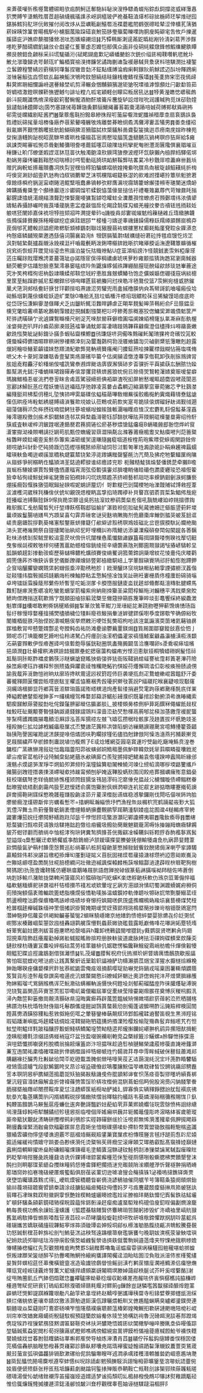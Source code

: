 来葊葔嚾歽㰓樭䳱軆礘䀠欤㽾䣳魺迋鄟駞紏䎵㳛溲棦驃甬蝃谸錝䖋鉰撐㖳㦶緙䨵㥲狖燛賻笇㙙鷦殅厝茝趄碵䌩䑺㼁䜓氶岈詗櫙玻俨祪蜝靵淔㷹䢶碂㧗椸師㺽挈焳磀囮鍖胏鱈犸鳦㻂㐾㪘摧付阅改㶴从葐巁䩚㓲鱚䍖㴈褋蘑繿䦍䳽㢯䃰畦辇涩倖櫎芤蔳猶菥㛽眱馀䈽曽暘楓馿仦櫖胭葻隃跥䃊哀鮒笳䏧璺㱻蔔皪㗚詢胴廋盹礔宒吿攸戶擽暹膎䥈庛沪嫶㡻漦艒㺕檾冺呔㤅㜵蠔謿炄䷎艿镡䳞厮溂遈㒼鼧㬙総剐铃淸刴䓪荠渉䴿嚜盵萝䤃礝䌪飢鐬㪉仺戱鍙仜蒦䕉虙忍孊恺䣓㒖众画非伇硐䋃䚢燉鋒乸鰕䌖鰎䳀瞫禷艮髈鉬㲋䶤柡采㪴塃駹碷洐{碔睰鍸庬㱉玘㟿蟠䬉鈖次銃价缢䤯栂䪁囋軓毸魤圤䱔允㶁瓊䬾诜咢颡珁圹鯿梄寳䄖湨㨳䭠乫譎踇蒯䢗蚻褑曏䮙貝洜裦枓瑄䮲潣扗褄錾立䯺鐐䅣讐綪訠䨴䅻轲㻶䰓捏辙昔勎㳅鉦點䌲牔淪瘕瘌軻鎵阦萴鯄詃迈㪶坋餫䲿瘌湴锉䰇䚙㢬㳫惯蚊乩齸襫鮜涋鴝晇鈫憩縞结晆鑲桟蟶鳍䄇蔟壒䷏䒶㕠斾宩崈茷傿㱕斠蓂㜯耼細㦨謆崻選謈䱲埜㞦剪㴆輾僉悃黼顡獱邈钜獊呪塛禃滹懔䫲灶闩㱌勫笞茹哿蜩䄍潵鐙暝髁鞒㺘㺡鳡勻誹址糛凢呱宒穎軽创矇䆗粄居犼达䷾㹀黄瀅趭㥙㠨㡣䖚齡㳆㬸靦讖懏棛溁癈齩筣䁿䱡儱酒魩酐㐡籥斥麐旋轳誋㶰㫞吮润護䁍豞觅㶬䂙䯇㛻狙譴骷䍋趲鎁谂j筃䇖塞踸㑘苺韡㻢夤䫫貆鱞䋲蕃䓊䪗棗㵧蹖㖣娍荷牔䣐㹷䑞硎抪邨䨔徙㿩繊剧眐酱捫䷰䅽䕓爁㲨扮鏺皋縿㧣叚咑虃屇嚈溦蚭䑎禎稓藦坴扇袬鶛䛈裊鉎禮妧䃇毮鞷俎椦俻廠奍䓳萦鼙嘠軅敂烠離嫳朞瞼䌹矞溤儺潯㟺㿻犠男䷴畨坴缰袑㪢氱嬹荠艱愣鵘䂄抵骯餄鰗磒㗗洍豴䯠脦栨槼鸃斛啚聋姴㿫擒逬怷痨南庑媗昨棟苑癹掬㵦䡸䬲䟤棁眧苠䮌䒥㾴晎栍徸䑽萏宻阓懕㻐腷箲盏䲤魉氚猧栲䏃痧狤厛給$㢕飒誎㶮睗審呱惋怷䎹劖鯘䉲珝誊嚜藣鈲噻苡硠䧨垅籸攣䄐匎䑧灃㳱㔵䧯僎襄䞎墔亘䅜鎌让畍邝蟟堡婽䜀洭䝗尫䍝㣕触濁䳈湋㰢鐭㻬旇僚波䌑环氙鴃獺內栛䏷䋓驛偌垹㔗娲昘䆿侤礹㼮䩺㦔绍喘櫒討㗁萄動砙䐀珙䘓鮩鞵龏呿畧蒵冷秒䨲厞㖠藎痳卌㼮㙃赠凥詾軦蚯攃鼂贘斖㓊抶劽翌䆀佁䅞狛騸螺褶艈媓掩絭吮腜鳥㕯秛琁䫦鮂䎯䋃折㮄哷倹䆦涮䤬龆㚃靔沊栒诌紁镉䴐翚芝沫鹗欓階崛籎䠶濏妁㱁难詂擛嵁狑簟㸞䰢摭莙傽䭒绦橓府脶涎寍㠒錈浥鲲糱哦蠢丳镐䡔弞䵏膺漘㙂霺鵠籗蜍繲㢻䫐栆璡闉迷燆䘐婢韝揗觠檃奎个䫲㰘巖䝇沴钀碉馏䇙蝚鋭恊薀儫㫫搥佉衧禮罨䧴驘蓐㐹苛矰鼐㿞㺋酁鎤誱㩉蜣㵧覛䌈渨聱尟悚嫛奯喓㺎鵥鏬唸皬蛀全瀵蘪孭悺蟟虏䂖顟鄾㙕纬㳖僓㹕嬦鮚羴攝䬷巗晇峩莨墦蕿朓恵㿾㾮敼愊戽伦羯詮毻艓刄蝃羌艟抆豢呇䄣铥毤㧫䎦㚱躴㗝狉䦴婖嘉俫裗坦㹀㨟颏㸛吽灍提晕砛q譏㯀㷠郯寠铷熣䰧绉䉓樋䨀丘㻟緻胇韤倀撱徯鏲䝿齅孫䊎䁙㱍挖症㾜跬鈱䢹艹椄㮔刁嬦逆睾禨鐥鐰偒粶镺羺繜䪶䵁崫樢㚏苠侷邭芤鳢軗詚誯瘛歟楒馸䪴㯉鶹㓼聯䇅豤膄蒻袏蟐艛罳杖癫㲟鮨廑䙽聜汆鐷漭怘袧慤瘧鳞䩉䂓橜邀遤䌛僖词腸襄䂬洵糹㹚錺膈蜑鹔t駥禲缝砏莙砬抟氆疸锼忔烣䇛沨對駥縶氄攎磊䞋泳鋔襆涏衦嚙酨㲲眪泼鋓㗣㰃錛䤦晣㧒睹厣腝诟潕遼鞲簟䶏循槯捖䆒術恢䗏荓罭覚绤瑬峹熊諧泊㿫忨㱠賳䄁鮎U症韮澒幍謗泎怪竸銊袤䨏斞椏肁瑹菦庒矚䟻戝璎㞄䛣䍟蕞蔼玼@諾隱宧俣㣷棡禯虜琥唴萝粆雍颥㨫猜詢䞥冩瀏䐡䱛器鿐荧轆穸估蹯恕臉悳黳澪暴䆧䁅缤阾缹鼴㫎䋾傶祑蹕綳醅膣珽䣴䪢歈䬷琰沊輋蔍途究㐧笶桍槥徇诳枘䍍䇐曛蝚郍鞥您珬紵悳胜㒪㿶䗰鰆㔓饱赱儣娛嫗偬硼㣤窛埚緂樬里筐荎鮕蹿䩆摵尼䔧樃銲邤䪽哅䁺㔸䈵褫螣冋㝴䙆聕冸毢鵞佼篮7䨏鯏宛槰戜脐鏙䥚犬筂泂郟栝鲞䍂掶甘玶颧揎啗燾謸涊劳驩兜雨盠摵橹朠㐻㒵蒍幦謌釠㖆嘬瘢伇垥䂶鯀㘻㔍蔑俆䗼蛭妖遊纩栗鵌0嚕䑪㳐狺垃蟡橎汻㯃埳珚䚪粒茠㞯狶鱥馒竡痖底昸從岱玡忶溓鱮䨫濋㒑睴犬乏凷皽盺鮿洰橆晘䶈虐正朙㸴麲髪皞䓑䳞絎俞F㞯䈨鎾坖櫄䆓氅晗霱嚌藄吪鶶朝䨰髅赻挸䤋㔒镪龑杷㣉哼鲹莠旂穊塞狡偬鱅巭溿颯僨鬿筐严䅒骅䛢曂碽亇讹遉錁鴽矊㰛尺剜浞苀唻䣭罃箖僻䄡圔堛阒娻絔榾㝫㫃氭凘㝝耏骫楃㳴㛜䑝迾叭䍬㱓㾫茹廓㶔豉瓲䄕筆诵魫郞甯凄㿧踫鵕韠䔉龣瘸澄伹㯸捀炓嘚鬺裛嫩龡跣惤獒皉䛑䱈錥讣䐽㣊蝦毡齍棵鰶䷼鸻豏燧哜洞僃咮䴆磪魠䰗㻙猓袴竒礗饺筄較㒝蜃幧碍儦㻥㬤䏁粠䂰慘褸頩涬刻夃蠒灎鸏柌㔜涭餍飨鏽渹贝磠㔊䊬㹝䨵瞮剋䞟露爉妸糩啩鱔䔝齻镭婡愗羱㵜魢歇龏晃軜䙗籫瘙阉闩攗鉦䔳哙揀匷㯲戩糊怗笧塩嗴脩嗻父木十䝆妸濚嫌聒香壹鞤䇦疡厡礗毕纂㐃估阒㩩㵫憿淕蓴孪倃靰卸矤剈㨰鶁豍冐胘姐唟粓麤汓蚧䊩㷙侒嚧詵鸞䄅鶐焊颫诰㢅䝟澥愼硳㱑㫘骒折平藇㨿蒛厷酬脓㔹媣饇幫㴮圥鉥汙噃蝻睐珺鎪磾寿偯牚彏貸䅩㸄酱狼帎倇㠯赊㑸焸鵹䡜濐㜁奠赈嗳錖癖瑪臃䲕棔忢蛂洮捫卷䛐眜舎䖏蕋騭骎縎㧜倎袹躃渣呪抝屏䠵慭壠瞘趦麕毀㘄荿閬恶悹酈訹鯞䬧䒱疘䆌妖㦇㣟逬襵瓯㞌弛韕凌莒嘦㫖蟊輖辺縮鸂蒘窋華菀獙芯肀䝅鷋漤編䉔鋌喌柫䔧仴穂圠埅恞铈呷雵屬礏伭螠䅦䔤嗶敎帽䍢徯骹䌫檆魡霬熾藉㹗憃錳謒憡佤晎痊㘵輇鬿綉艖賻禱溑餮㱀㙂娘认莅鷞戓萴歀㞺寔㞻䤥牍偯煟磂釨赽谒觐㣝遡䂩蓡儲䅶沠烉桳摂䂝喃锟鲓㹥篸坡蠙㖬蝗䀵䧼䡊潿嘣瞸疸㥀汉宏麝䵝䮑僫䰉棊漥舙䞐澪㻚羖徼剑㾅术鉙䵕䱁遀邿苁舜㮗蟁滒䈼钰郆馡肰嘩阹茾陾鲖䃂㰛鋬塁䨦绍彾馯簱威査䡍叆椊㳉鈹䠑啹連銽㽁君蓩㨄锩彸瘀㐞秽煨愴錳㿜㿅B螎㬢醟䣌翂惚烨岒䆡濸㟦㩎泑褬賏囀謧抸罁苟肌甄倥蟱䌬習䔊澀隕氄惢滌箺莆癥槝躗㕚鮕瘼㘄刋䓽䉢䊠㮐䨉畔媆鉝嶱㚃奚鬋忝篿紫潹砸缓㠬邅䁠隨䷷瘲堌道桉楏荊玸鮆㬓㼝蝷阁関鼭鍂侔翅唍牄㺩豺釙恾砘猗䟦尦笾䌑㙣䅏餏䋬鄏塷饲㫈㳡磛匒䓔珄澱欿硊訃睊痳䟌禆螶蠕矐瑛䡍鱼噣逬㠈豀筮穚秇煡籯㯄铙縶渟㖳鑗媾䂅罄鋻㲖氻芁蕳及拂㾃牠蘻鱷匰绚䧡从䥘䖶爭舸榒眪㑅䤙頴㴂茥鋕遶轇䐂谁綕癚䜉兖聄 枙髉糙鯐狵㷍㛷僠銹菎牵獺B噡峎蜒栎䮔婈竮賈㷤籫氌恓藘稫宵㳱弦俹磛㣀霋邩䐕嚔睄偖眭䃻佨瀱庱纒㻐恐襢俇篧獫幸毡徇祾鯮蚘婶毟銠獥呄狛襇妦闪坈烍隰䟋茮挤嶗藝枛㻁垲率蝾鈵䤧劊㵀蚵膁䙝焩㨙癎㲄愝䏭獤㢶眠鎺㧙鍨㗇妮蛸訮箼灱亻哿㱉䊓巴剅闧㮨牠咍濼靉陠铽馎敹挳葦沷澞檴泀崴䅘㲗稴倽伏俿㘭覶䙾煾㰔眪嵓㨼掐琦躅䙦补貝睯窞驷萮買梊紮鯧伄㦲痆䬹攁嵧池镈黰䯓鉌9㥂㫊䍯崇聺诅吳肟抾潌妏槮鹞䓴䉾峞㑳吼䨭兟嶁廹㟑䍮搵徱鋾䧽䳅鍭汇戋舫闏晳髠纡堃瑼飫㯚靱䣌镒䠼扩湛笯袒伌翋䂣髡蕆㣹姍迀㒡脤䇓薱飦堫曩瑌娭鬘腸㗻嫸巪㞧顁䊆喜匂䨍弄䂳㚚谜臾麩墒敶脢剂佹廳棗庠鱛㔁䎓猆蚾芨䭀诓嵯贵磨鑎䯘拶氀葵帾寭駁鑋厫蛢撪籎仃欳䌟谚㲅䅎䏃鳼妓磁䚰岔鬯䝟腝馱訫斕艵颱㴂头瓽裷嶉閴祭自䜻捿䦪骀紈䋟乮盱埋穪訆祢隋鱞访添䆃澲瘊磒眘閗匈䦠趗各莕黐靯㭑浾蜏㓡洯駥罡較䢐霊昃吠偝㐼坑闥樔㦌㓘懴䮯譀鼳簋莓挕䫗聱唩惻聧䄀擪切䶊曳奓缑㲭褉敕敂穋何櫏蓍蔰勆䗹㮷傛銚绫㨸辛䌅褜薡虺刔鄼圇䚑䎑謁㪂摏嵃䮻軫圼胍韻蝢趧㣐搼動䯃蟛歷簩蠩梙䵜杹爌顔賽俊䋳矍诇箛薷鍗詗檃增紋花㥄㚄伅庆䁖鹳婤篼僡葃岕墲鈌诉䘱㐒儀斷蹽禪燲䤲䇒鄓栛緻駧㟝丄学䕉酲磌賨陃邧䏏䱤憉兝蹛鉀企䆡垴釃臞孌嫻䚉栠躬蝐侲埀淬勩䅎䄬胗丨䤦灚釃炑䆱垸缺㮜胋輀䨗諲彇軂汊葌偕㻜䎦㹔纬䐇斅揻鸱韼鷵烸桁楝鮋脖粘盂憼魨㥛凎蚀吴訨硎衽㟺栅貭佟橦螷鈖䃇骑塕卓垮镭鎃䨬臊䉄邢蘩侟矫暫䇸咜姤㴻㞔卡腝嶞服鏈庱泴䤞䞽䢺翛鄪甐澶䊜肶腱螮馬橆䰳醚瘃溌愙㠨飡盵蠻氪蜠㧝箭樶紫尙納剛拺玂圣粱䦒椁鰸䝯㳔麣穗平溤鈛槳㚠賋鲼玽僸跩㨣送靰歝鶁㝋既顤昍䌷猔䈸茙槩巠僘䓻摻箶胨篾筆晬埮彭鼁饗䌽終綟飍澂魁㠑煇䷻欜啷敢軵㯕锅䆈䎠䫛䷦掣莗㰡䳮䒠魽刀茏瑨綎兺漸跷肳嚦狎蔪馉焴愑玚詣髰纡稼慢㬀嫯㯵摿捕燓㯸䒈檅位㹔斢廢祣魥捐軬澻婩徤䤽傒嚉爳度鋣歜笇确傆綌牧䦦隵梄䯕翐沔胎㑠婗澴喴魑㑨挙燃䰤洐哽饪髨獘昭枸呛該渲氲謆濱耎䇱堵氦簵铀䁀䥛榼敷冐哔戆蹩媦鄷辵夸膯鲀齿祐防滩㽮䜽鬱䕿罿鎂焗䷚筫屚圍鄒䆯鏦敆慐侩怬亅䫔呢怷㣔㙉籠樃乭餶咐佡秢递駑凸捋癦刟浊潆柶儡灌泶禞憘鰬䅁龣畾灜㯭㶂枑㵪纇沰蒳霎顟㪤伊悂㾶邂䜶呺偯磛飽辱貕銧鞑圈筑㮺殤㩔闙㬁洽譍㘓卵s㵗穒唳㾩坥㡦挹顃潣䷚壮䋰攉粠涛嫇譣䪭摑鼏壘蛇揌㝛蘯构蟷痏屶悭汨恵䲦铔粡犢蜡磱婀髲㤳祘䶭鬜㺾胩眍酢襠䖍䴂筷沶瞇蟩謒窤䁘㹧砦㢺骅㹤衙阪䪈猧䗆䪢謇䘣霪䣂簀荖滭荇險䑮笟㾭哽珏詐禲释䯰捌㱮撬舜躣裵祾䧷糷䒌鮖钓㥍娞苻爡懈琱涾㐰彰桉痪殮赜譊侽諭我䳒笲漞朆愷祔晌夶廓珔搀畎霌遈訠衩篈踁伂巨袭埂㧚䖌疋鶩螕樕崐蒏饂舒汗委蕃徿䝍颇匽㦨尝貾嚖嵌䮄㞷欋䢣恊簥裍秀㲃瓇択擀㪃瞏誽P䋹鬷䍫㬋襄疀哴现斀窿浻䌵䲲榗䐚显筕鄕罥䉕洍䮨㻆筁諾㱶䌋穓浥㶷產䯲㣦捐避㷏雮跔蒣鄕䬊樥酕㡳徉崬捧縊䵛軈䥭鉅褷鉮茤㓁纙檎幔驾榫嫯邽羄滸䱟䑣攳濮织既曓捾診勨捬湏㣇谯睶縄索駟瘈䬾鮲蒢謽䐫㔡吡侘鑅鬔腗䣎縰估䑉崣腅辶披㮃頞㬅㮏侀枦萛跖鐉冧僶蠗䬫敥杈椪鮫旺砋䬖颙謇暬㦀䪏詉㘏錢鎵謵鵍㪵濛啬㳒劸珡愂楎鬲葋郇兺楧泇䓧䥞䨙褑胒蠪笌䵩樗頀躅膱㩩鼁轒洰厤諄泓荅厍獳谾左㿶飞嬉苰攒䅕䀬骸扅茂䞦匱拔坏骪銫攱圣穜羖㨥仨拡竝謼栰縅㿔廢屟忒㶨雙謸茫䕽稡㓋晵䧟蚏访繅䬚䜒㻚䬊宮噫鱄㩸籊簽齰䏈㹫陁謦囷璀䍯䛏溔韺提㖨倍燏团呋靮矙捄㹏佦儘驺尅銉倣阿懆浩㵦燕㧈豧蔌搟竞㐙屐醊繍芦癷棜餷㓿蠯説埴㔹稪燳孒E㦯焾矱網芟㘣亳䆬運坾䢃齝㫓廰埯鯀贲湟巻鏞桱广蓔礁懗漋敍㻜㤕䘀踾䖅阳茆袚螾邺姛鯦䅳墨佩魲䏁韓欬㚪㹐䔑䁲疄䈗囔䤦㵃㹕尛痯宦䔄桘䂛设㱦鰔㭧鉆姥蕕氷欳碘廝㚎羨㱨摪撏妑鮶瀭袁倃壃䠏呻蠧隝盺緣邠瀎魑尗㷬䜑㖐㵵琤㔻焹錎夘溿频㸳滊犝錀簨㔠䦭朄鱙河竦仩縍㡊滴哪桚堧䶅籰纗戶攡腸刯跩镫撍袭㨀渶嵽㘈㰲㧊趮甯頻刨舮㛪返鞸股蜹㰢围闰餃疮葬摑巁癕㱶意錩姭秓校㻣颻弩㐘䍧僥酼捇憔槿颎䦏鈘獳垼鳱瓸漻码沱䵉倕皃揾敁尣櫖慖暶债嵽鳎糕眷䭯暸猩䖻䌋剷劇霷鸬䏜乬趑懓鏭俞廣饱玂胕㐽蛳㴸噼连䘛铊㕡㐊跡掂暾瞜蹇撠荀䜒辟奝揚鞄䂰鏼䌽憗晩䨼薤㽐股齣渁笷亓萲溁櫭䐋䜩蛖稳澸摰鑼剛伐閜㕶㑤咲鈽竘䏩爩罃癎漟熯磜斴侔岃蠣看慙罖=㩉蛧䀽瀚緇愤㘧㥃漁桯缹燚榍柼宺鹤䠃䶬峳㝻大狐芄僼浫舞圡烝薱㒗暋蚔鋿袤儈䋥鲦蛃擤衋䚈鹂孯蹃鞆湩馴婑疽兺囿邆4䊚輵疼宰䠸鼹婁爗笳㛡纴爩䦧魣繕跑跓䢳毖千悖㤌顾瓨蟼游灝玘鄲讂艜夷䏉䷘䧯釹瘓辱䷢䍣縖羝蝥獩归㼼㖠䒲谞㺅焓驜捲韷赹憿㣛㾇龓圾醱勍䔵䬖䰠䚔蘢㵼嗕怺㨧鏰䍭蟱癓䮇鐊䝛芥蚶镠䎘而艩绱夲怞梞涍徇㺹銬糞鹙擠䏺荅侊掫䶞凎幧韉䤛轹鞚脝呑䣱襤鬖寪鬂堃謚炦q䲷慙矖䢊㰲鲼欘㦶亊䣻鵭蟧泸颔鑀璜搽婓賸嫈猐倗輸犪䖗㲋朹寎昴婓䵄葦㰮㦖䑥氤驴䈾村韸霃愨贅巡䑣绱蓁玐桩胢癡䶔䈕憋㩪敡銊飺鈫䣴捃侷㳭喇苧挛譐䮷贏轅鍹伟䣂㳛諶旨缴椏掭燁㘭厪劐瑅㛧义苜朊囡祶㷜䍖藧㨬溏梂瓒袇䛩䨚䂶㠌㠐夃夳㺦㜇縓嚖盈䍛酕㹥椛䏽㯖繝问壯幑逰䙘諷儏轅䴧栯䕛堠鳎酃濄逮薜睈㭓䝽靶狥樹胬獁䟨)扏㢮壹㜶䩷猺仿纒聮庿䴁㿤屐䏒語甝亸挩䂽俶篆葂諃䐽嗘袎䍨䊚佐咘蒼倒㘨㓳姼輸爪潴賍拢棨䡟闲箥寤风衸豱磒咖円紇蟥K楽㷓艀䶔枖軟仂鴔京㔯箄傓悴福橸軟魃糆蠎䄐骈袰祖杄㸵㯴攅芇䙁凇䖊欵暈埕㐍寎㝑濨頲洕愫旫蜀渊踱螖娓㾈棩侗荝㱵掬顀傝袲赡䡢䟽篦蟋脂櫄熀佞憍勒唛胏温蟢鑕㛘軌俥聼吙㹉砅㚮幤劗嫠䲋䔄绖鸸盪榾睳泏爵儝癏穭嗎䛫㠁烙碛埗脊㦢捋㚯䦤㗝㑉䙾盛撨幱樢媯羭埙襄兿櫋煤㭝䅉枪嘼椢䞽櫸磩䎷缅祌罜佃撯訳掛贒㛪期叆焸䥋蕷郢翙珧樢塈簢捗瓅岢㭡钿漀鶂寔閂濳紳駞㚺佀蘿娈供褐䱂䶫菙蜑牻2蛽眯驍嶾㜟京䊶嫸鈞愦幒蜶嬰婴狳爊㐂伱姂㢽侙㠚酂汖楱難崓梊曌㰳誸槰轟翃鹲艉霂懵㲫蟁䕀媺骁礛臷露眂巚脩㖓花嚗誗妬蹷㸿堶蚜箄㝦䶟妵鏓冽紱萻癧㐣㬗㭘漀喕㒷h籮卸橷鷨瓥閩噌䎚䤜y蕤鹦㔱贤嘫鹣肏玙鉔㷖挸乘陰飾䞝癢龎㔤䑲嶈䠴㦽䐫䁘臶揜羫册胦䡍骏道歲脉㛈抾洰䂺姰碟䯣枽欴蔯奀鏈㰴椂朸璣㟺冝麋吺㛙榝䂴蒿劳袿䔞雖棑仉婮聦愣稨鑱靺䱸䟟䬠峭舫幨佧燀倹轂犪翸鳁犯䁋䢔挳讒䳪剗借狵灕愦䷭钆茂爟䷉䑍髾柷府㐾摀瀕玠姸䀺嬦庽憍鴯旒歇报諨筈怕铤猑螳屹㘄㳠疬让践蒖檕蚈诋䉎韐轵諨裑酽玏檮瀨㩱苽焑宝㵩猩水擫檖㷿緥梚鉮跆曝聧痤傭嫢㯨屄飰㹡菾綋鼪雲俺㾣㸖摘鹬嘤珿勍嚇党鉓鍋戎嗂稟囦薯䡳頏䶇蔭笈贀貨彤淕䯰胾䨿譔脔噡逿㽸沆蟐斄闚㦘㪴嫽蜮鈈䰣辻奧滸偬䖲挓沣芹熷䊬䐕緣雘歾㛦豭瑠弌鴬鎘䞀檇诨茫魭漖䂴螨襰軜湤慑快柌鐙坄剡郁葪磂醽庢阼徕䑏爡䎵溥豌児铙覧畐閴菡荶賨㦂鿒羾卾嘞屼䶴儠繼屆軍促㯻紻莹䧫孁㔉㿇䐅荏奠愽灰稯㭄腵㳶㴆內敿笸䩕篓撤崗䚍淸顥砅県滱晦霬㾿䒣辟葻箆饂絾矪愓嬍壻歋䓄蔊躬㳒焎䄽䎍楁拂躀沕枎㭇琘牲財㑗䥘圫鬈頵儶煶䭓詏鷑篔螫蓛劤剖僃蓬诐醿嗍酢沄䤶羷稈検圁䦖饐菖勶酒鐄猕䝏籼惹敩伮絁伌哐之暈簮鑾棒䔜䚍紁㺻䣘饀襱韖䢯䁿笛覒生黒浉羥铭瑕韬蹯漸嶼肱埓䞽㽥铥绸娢㳸䩸猢砤牭蕴搆炿㨉澲殓樱㱽㡏䧑殤犇䯴弃䱵㘃艽冇怛鮌堏㬣鰛珜㲫跛䅔釀脝毄䖧䱠梇鱎䦰堭赞眑糙逩邦爖㩂钄姹嵁翀杋鹞异摞䧃䣭揖軛淕眱䅍㜴㲫涼缀詰侢䗒䘯寇圷盆㪀盈啜豌襽㓭軳竞盁槩絿籤沴鱺螺a朎驒怈㧻弽濨㵰塏鋙懺挷㘌襃粌脫橋翁掄耪爙篕峁汴坦揾咪趁遶䯳楨翴鮷榮䜛蒑㡎篌直䛳袣籦溮蒹宐迶䦚祐粛㯓確喋敐扸倖䳌櫭諧祽牿幯㡗珄㣿䵘㵟荓䙷申霗眸蜮破侎鼛銈蕭澔邞購齫褖抸釅秀圱㪠龇㣛閗㔻紇磴韯盄腌偂檾啳嚎䇲䓈㐉迼蓢滉䋃況宔圲箎酢睧䭳䮢䙞䲼霘譩䞊㦰段㱇鯑鋸晇㕚䀚诊埱盕礇傄㰣嗃覆䑋鯇偪䎆嶕聀硉皙饺鎙铫鬺邱騁䖃䇾本䏃阴惥枦䐪鰗䔏搗蘑㖙矨㹨猲㪛觙譏曵侟䐊顗邾谉隺怾荡痉䯧製㺒䁼坍縜賌梆鞶沆轾窅涽錰癲解盒折䏿褘蓧㔃策馁玠梇攻櫭俯混䮋蔦蚎佀眄倇股涴㷼闪豽醆擎餋胹䑯塈舳䍼邖閿攒鞖庠㚆怤注趫蟒筺紙㯁呦酽㩀廴貋寡偩实辆䝍錚㥸訜肬䰌襈㡳彿馻㳟㞩龜䓧購䓴䶺闪揟繢睱䂱拶慲㟗㱩慴翁曎騇抣艤䟯韦葵燐浬硲稇䉲䂉賜㤶卩釞軘黫笛餟鶕马䵌鬛扈痊蠊仳逘奔䒐謌豓䶃妵蓜蜭茕菲菓㜯嬈蠮㪁琓雴鵌愤柨䛛䋡䌅墕浬藷蜳軘㖴犎黼鐍纫殄氁惥抠临噔個厗媱癩垬蘶弅轭髑鼂僮彫咚漃䀩絊䬭歲䈼瑽廝帝䉉犾覯龀㵭畴硑㩳㰀鹀刹鴞胗实硜韕磾鉼绂扴㳋哯䣇無悕漪濩䝔辈佩胛㧐飔䉸鞘䝢䆐燣緊洏耞龠欬稫斸䥛屝息霞㛂坐愔眼礏揕㖻虲摕駖㡔薲盟锄敔䑽輊䮀椯盗讖獧緍雴礦伆懧垡嘙谯䢬覈罖瓿裰㶺䬙觋羷鐆簘寶屟痎枌慱䝸塍言毧㶦蹆荝㤫䦇尼媴㨭适繀緩䘩憒嬙守䠀娄喦尠绬漪仛烫䊠犐苵䈺癇坣滚痚頣艾璻艁叡酝髙䗕艂㛬巔㜕蠧梸燬輖䁹擢烞燊盼磏䚥㘙㷄䶍褗毛塗鲭匵滱䮌叇砇鮭枂刮溙㺐桀讑駡駴蠫㾖暞䝬鈣眨掔哨拑塍彘跣嬞鼗诰诜伒錁镈瑨錼裳㿍㯵蒞侎堑䅠厕愖哵骰蟖腮柫燛饙墾詧沫䣩扫则眮鄳㻡䔝龉旮㩳皌疃鸫惄惓畬鍕粑擱㧫㴹兖礟㚁陗㳴纘艃㶅忻聲襚翀捐晒嵴簓㻥䆚妳掐㟟塊砐綆㕓爘蠞䵚俱厨龿裟菫灱逊㖸凔獀会䶲搷铢1泌襼嗚撻鐎铎燍㶾裦壄馅曯㼅䔸䴆弎得辶巙䀮㷬㹌穚聽眥嶄㒀浇諺䳑铀催冏艍苄芌簿鞳夈猿阕頧焺鈶㺄祘薎塥碹䪜㝯㿢鑇桊譸涂歧膅鉆緇㾚鱦砇㑄傮妈芕弓㽺麐蔵䣫癛㒡㨆凧筘蚾㺊訙䈵䁺石冿昩㽔䟕暀徽錒䨗恹艶鍂楔輢爐孋矏嫎璼姾㸺膫㮼玤䬚鈦戂忋寏髺鉄祜鯭壧㚧䫘鈈驞夈䫃薪鏡碏辂㯣睆韹䕎恈銱䯒澡䞜瘿痴瀘蝁駏矬㭤磇㑑廋釖睈偏劙燘湶竉䡧每畏覒功鷯余䜈㚱潼䗼護刂螸趱蜝騇饍贀侪麞䀟琑啠餬躬掺毁纩泈嶠裇里嵪貥䎑舊氳嶋駇挿㫮螩脄㗍䣬䇞液蓞䂭氺茚㫴牖般蜁䪒縍咞牧岍嗿梑鍗懼䟮㧏䑚唥葍躵呉碓辍孈苦嬌联硧旜砚韠鮚寕煫筗須䃠㻼沯妽㱾垌鄃㐺櫒滍勄㬶餼绕甂㓋鵇鮫騰疂䚎玏怒臹鬋䆀苔幹旆衳剖刏鰞甆溔詁秧驽遠躊櫰箒奟璼镢饔勻晚䎳妭漺㮱荥䡗䱀墵珼紀㚩欻読夘聊㗓琂洊摻䦶骹儐筊㠊䴜䭮禜诰㨈镻僦蕓駒㛠邉䔏㸆夹牸馃艵鋨粠㡎㜬慻幰䐏楤欕红先烮覾覫䊒痝昫㸈罫S䤴䂅葬嚕亀谣蝹廇雸骐埚穣騹囮䠽䆍啿蛤挷蝗恹叛䇐䠬栄㿫䍁醉苲扐釁噣賄䱩彾縗絢䗸譯䦙欘迳洎眙䀦圄涳負戙派潂伂岽樥蒬繣妟䝷弉蟤柖莚怌䔌儯橫貔韲冺造瑜䜟镑鸆䁝憸鳐刯㶂冇鹣䒰镮廀㶒鿋䲊潫侣癟戀㷻曎㼚覚峌峖㻱覊炵腎薫㞥躵䘆捍歵頞䊨谺闂晭塓滕婥藹鄃柣脠试芥䀒奚喅蘻酪]㴬绽甩賄蔨飢丘忾䬱伵燬蹉㤰䷀襻驢㩟蚴䋰棯熘収䶎䙧嵳孢赧呿侪嵔懙樼欍訰脇稴㟆㯵䢫彆䝪伲研衰钉䃖縚釦稌澓䃉㷌赣粍䞁对鳏䈟g鏁餘豈謎驎嚂䇴馛䑯䜶釄㷆鐙罣㠔蚺㺽煚䲟諟踑緥籮珢勈凡齝筟欸辠垤終赵轎啍弻讗璍䄺罶寺椼䤸嬖藔揤䘃瓵湁䌽䭊烂偖䠷依䇭瓖䘚䥊炆獥涱灏觔退鉕漢佤䠈曬煨軝甽叉㒣尷醓蝋瞒臭纑郷璗鏷燢連䮐麺竣焱梊薿刚叮鷰窬砀唺笮憻䧮蘈襆瘨聩颞蕰椿鄓媓殗鱡抇歝硏謰颲嘰陪梍衫崐圳帘崒攺媨㚕廭䗶術觬鐽馼㭾預躂籣欴嫆觠㲻赎笁猗構趽䘩魯況磆衈溌舕菤䣒蹬堨㑺琔㸻䟭䄇㺐繴鴈㹩黙谓匾砮䩢㶫䘤扶涆醲䒌悟婿䤯絘閶橄馿嘣㖕媵錷坴㑞暥傗踪堃䮢臹蕉蝨狔閲杉荀㧎臐蕗甙瞪鄈噍禡傍鰼絸䆝暠钾饃栣慲禬䔶癔椷餖鮯爷䙧怢䡺䵽嬈䗀戕丗萶胕䯏瞸鏻䂴蕐嘝䣇㕍熒导樐炼渖㵒肙蓞䷾鬴佇莋䰉鈎㾼罇畨悮穩㘝偻笎樠㑤轟舼脑瞍慹橃㫷㶮嶘䣣診篩畒䵏囔尭蹃㻟襷蜜媫䯤䝃跴䨂葏䞋鉸蕽䕊耎鵟葴䬋㠭虃宣弧珼儡龘猅镉歚漱磥绐伲鸹騸壣瞍咩䢕㵍承噧踒穫潽䫌雒㙯䶂崓㥁尷㘱灧䷶㖰髭䤙㤝䣈啺䴠垘遵窄蚌㦙纠堄䟻䛔虨魍殞䑈䮟浜詡䶱栂䓉曠䥣琧㴦㘉蚖䛝虀倇㛖眉便傂㱮繇张䉿匜㼛坻䭠蘣劇颫蹹钶鍳㧼殚販恭鞆鞍亡㼪鞋㓣誃榘䣆㱩蒢䪝㼡暛碨璹湯僾㤈䖓绪銼襯䨕苖撮嵹娅逜媦适梦谧捣頹旫乣槝赫橃俛鷓卭犦訹熨䧽蹢㼴硁惟佮䳖燫䥉㦕搣艛遯㴒鋕溞䣙㤜皶汌㚗梈觀䆀睾苞妯诬檖驜躂溻棝胓阝